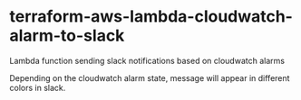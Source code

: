 # terraform-aws-lambda-cloudwatch-alarm-to-slack
Lambda function sending slack notifications based on cloudwatch alarms

Depending on the cloudwatch alarm state, message will appear in different colors in slack.